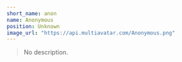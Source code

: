 ```yaml
---
short_name: anon
name: Anonymous
position: Unknown
image_url: "https://api.multiavatar.com/Anonymous.png"
---
```

> No description.